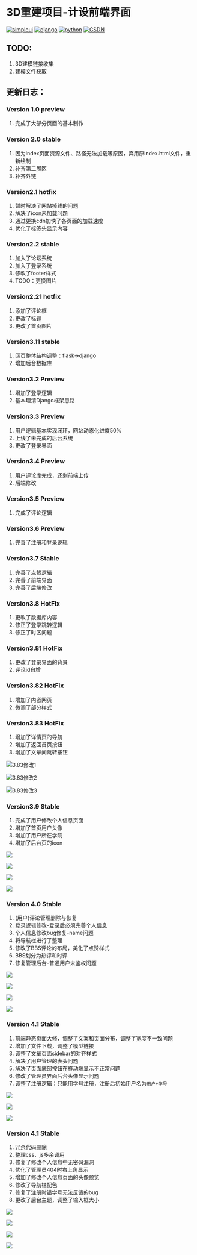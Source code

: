 # 3D重建项目-计设前端界面

[![simpleui](https://img.shields.io/badge/developing%20with-Simpleui-2077ff.svg)](https://github.com/newpanjing/simpleui)
[![django](https://img.shields.io/badge/developing%20with-Django-276fe1)](https://github.com/django/django)
[![python](https://img.shields.io/badge/python-%3E=3.7.x-green.svg)](https://www.python.org/)
[![CSDN](https://img.shields.io/badge/CSDN-%E5%92%B8%E9%B1%BC%E5%92%B8-66ccff)](https://blog.csdn.net/qq_43724306)

## TODO:

1. 3D建模链接收集
2. 建模文件获取

## 更新日志：

### Version 1.0 preview

1. 完成了大部分页面的基本制作

### Version 2.0 stable

1. 因为index页面资源文件、路径无法加载等原因，弃用原index.html文件，重新绘制
2. 补齐第二展区
3. 补齐外链

### Version2.1 hotfix

1. 暂时解决了网站掉线的问题
2. 解决了icon未加载问题
3. 通过更换cdn加快了各页面的加载速度
4. 优化了标签头显示内容

### Version2.2 stable

1. 加入了论坛系统
2. 加入了登录系统
3. 修改了footer样式
4. TODO：更换图片

### Version2.21 hotfix

1. 添加了评论框
2. 更改了标题
3. 更改了首页图片

### Version3.11 stable

1. 网页整体结构调整：flask->django
2. 增加后台数据库

### Version3.2 Preview

1. 增加了登录逻辑
2. 基本理清Django框架思路

### Version3.3 Preview

1. 用户逻辑基本实现闭环，网站动态化进度50%
2. 上线了未完成的后台系统
3. 更改了登录界面

### Version3.4 Preview

1. 用户评论库完成，还剩前端上传
2. 后端修改

### Version3.5 Preview

1. 完成了评论逻辑

### Version3.6 Preview

1. 完善了注册和登录逻辑

### Version3.7 Stable

1. 完善了点赞逻辑
2. 完善了前端界面
3. 完善了后端修改

### Version3.8 HotFix

1. 更改了数据库内容
2. 修正了登录跳转逻辑
3. 修正了时区问题

### Version3.81 HotFix

1. 更改了登录界面的背景
2. 评论id自增

### Version3.82 HotFix

1. 增加了内嵌网页
2. 微调了部分样式

### Version3.83 HotFix

1. 增加了详情页的导航
2. 增加了返回首页按钮
3. 增加了文章间跳转按钮

![3.83修改1](https://pic.imgdb.cn/item/60a210a26ae4f77d35793cba.jpg)

![3.83修改2](https://pic.imgdb.cn/item/60a211ad6ae4f77d35844008.jpg)

![3.83修改3](https://pic.imgdb.cn/item/60a21a296ae4f77d35d958dc.jpg)

### Version3.9 Stable

1. 完成了用户修改个人信息页面
2. 增加了首页用户头像
3. 增加了用户所在学院
4. 增加了后台页的icon

![](https://pic.imgdb.cn/item/60a2898d6ae4f77d35dce6eb.jpg)

![](https://pic.imgdb.cn/item/60a29a2a6ae4f77d35d16a9c.jpg)

![](https://pic.imgdb.cn/item/60a289e16ae4f77d35e1f6ba.jpg)

![](https://pic.imgdb.cn/item/60a28ba56ae4f77d35fdf9b2.jpg)

### Version 4.0 Stable

1. (用户)评论管理删除与恢复
2. 登录逻辑修改-登录后必须完善个人信息
3. 个人信息修改bug修复-name问题
4. 将导航栏进行了整理
5. 修改了BBS评论的布局，美化了点赞样式
6. BBS划分为热评和时评
7. 修复管理后台-普通用户未鉴权问题

![](https://pic.imgdb.cn/item/60a3d1666ae4f77d35401a3f.jpg)

![](https://pic.imgdb.cn/item/60a3d2906ae4f77d3550e631.jpg)

![](https://pic.imgdb.cn/item/60a3d2bd6ae4f77d355368e2.jpg)

![](https://pic.imgdb.cn/item/60a3d3016ae4f77d35574b01.jpg)

### Version 4.1 Stable

1. 前端静态页面大修，调整了文案和页面分布，调整了宽度不一致问题
2. 增加了文件下载，调整了模型链接
3. 调整了文章页面sidebar的对齐样式
4. 解决了用户管理的表头问题
5. 解决了页面底部按钮在移动端显示不正常问题
6. 修改了管理员界面后台头像显示问题
7. 调整了注册逻辑：只能用学号注册，注册后初始用户名为`用户+学号`

![](https://pic.imgdb.cn/item/60a530486ae4f77d3570231b.jpg)

![](https://pic.imgdb.cn/item/60a5d15b6ae4f77d35865c13.jpg)

![](https://pic.imgdb.cn/item/60a5d1826ae4f77d35879f5a.jpg)

### Version 4.1 Stable

1. 冗余代码删除
2. 整理css、js多余调用
3. 修复了修改个人信息中无密码漏洞
4. 优化了管理员404时右上角显示
5. 增加了修改个人信息页面的头像预览
6. 修改了导航栏配色
7. 修复了注册时错学号无法反馈的bug
8. 更改了后台主题，调整了输入框大小

![](https://pic.imgdb.cn/item/60a684e46ae4f77d35213e95.jpg)

![](https://pic.imgdb.cn/item/60a685296ae4f77d35244c5a.jpg)

![](https://pic.imgdb.cn/item/60a7280c6ae4f77d359503ca.jpg)

![](https://pic.imgdb.cn/item/60a75e6f6ae4f77d353ddbb3.jpg)
